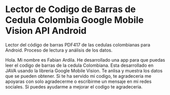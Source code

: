 # Lector de Codigo de Barras de Cedula Colombia Google Mobile Vision API Android
Lector del código de barras PDF417 de las cedulas colombianas para Android. Proceso de lectura y análisis de los datos.

Hola. Mi nombre es Fabian Ardila. He desarrollado una app para que puedas leer el codigo de barras de la cedula Colombiana. Esta desarrollado en JAVA usando la libreria Google Mobile Vision. Te anlisa y muestra los datos que se pueden obtener. Si te ha servido mi codigo, te agradeceria me apoyaras con solo agradecerme o escribirme un mensaje en mi redes sociales. Si puedes ayudarme a mejorar el codigo te agradeceria.
